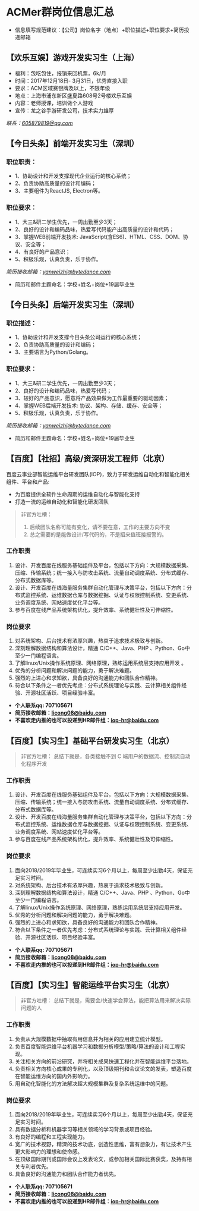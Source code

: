 # ACMer群岗位信息汇总

* 信息填写规范建议：【公司】岗位名字（地点）+职位描述+职位要求+简历投递邮箱

## 【欢乐互娱】游戏开发实习生（上海）

* 福利：包吃包住，报销来回机票，6k/月 
* 时间：2017年12月18日- 3月31日，优秀直接入职
* 要求：ACM区域赛银牌及以上，不限年级
* 地点：上海市浦东新区盛夏路608号2号楼欢乐互娱
* 内容：老师授课，培训做个人游戏
* 宣传：龙之谷手游研发公司，技术实力雄厚

*联系：605879819@qq.com*

## 【今日头条】前端开发实习生（深圳）

### 职位职责： 

* 1、协助设计和开发支撑现代企业运行的核心系统； 
* 2、负责协助高质量的设计和编码； 
* 3、主要组件为ReactJS, Electron等。 

### 职位要求： 

* 1、大三&研二学生优先，一周出勤至少3天；
* 2、良好的设计和编码品味，热爱写代码能产出高质量的设计和代码； 
* 3、掌握WEB前端开发技术: JavaScript(含ES6)、HTML、CSS、DOM、协议、安全等； 
* 4、有良好的产品意识； 
* 5、积极乐观，认真负责，乐于协作。

*简历接收邮箱：yanweizhi@bytedance.com*
* 简历和邮件主题命名：学校+姓名+岗位+19届毕业生

## 【今日头条】后端开发实习生（深圳）

### 职位描述：

* 1、协助设计和开发支撑今日头条公司运行的核心系统；
* 2、负责协助高质量的设计和编码；
* 3、主要语言为Python/Golang。

### 职位要求：

* 1、大三&研二学生优先，一周出勤至少3天；
* 2、良好的设计和编码品味，热爱写代码；
* 3、较好的产品意识，愿意将产品效果做为工作最重要的驱动因素；
* 4、掌握WEB后端开发技术: 协议、架构、存储、缓存、安全等；
* 5、积极乐观，认真负责，乐于协作。 

*简历接收邮箱：yanweizhi@bytedance.com*
* 简历和邮件主题命名：学校+姓名+岗位+19届毕业生

## 【百度】【社招】高级/资深研发工程师（北京）

百度云事业部智能运维平台研发团队(IOP)，致力于研发运维自动化和智能化相关组件、平台和产品:

* 为百度提供全软件生命周期的运维自动化与智能化支持
* 打造一流的运维自动化和智能化研发团队

> 非官方吐槽：
> 1. 后续团队名称可能有变化，请不要在意，工作的主要方向不变
> 2. 总之需要的是能做设计/写代码的，不是招来值班接报警的。

### 工作职责

1. 设计、开发百度在线服务基础组件及平台，包括以下方向：大规模数据采集、压缩、传输系统；统一接入与防攻击系统、流量自动调度系统、分布式缓存、分布式数据库等。
2. 设计、开发百度在线海量服务集群自动化管理与决策平台，包括以下方向：分布式监控系统、运维数据仓库与数据挖掘、认证与权限控制系统、变更系统、业务调度系统、网站速度优化平台等。
3. 参与百度在线产品系统架构优化，提升效率、系统健壮性及可伸缩性。

### 岗位要求

1. 对系统架构、后台技术有浓厚兴趣，热衷于追求技术极致与创新。
2. 深刻理解数据结构和算法设计，精通 C/C++、Java、PHP 、Python、Go中至少一门编程语言。
3. 了解linux/Unix操作系统原理、网络原理，熟练运用系统层支持应用开发 。
4. 优秀的分析问题和解决问题的能力，勇于解决难题。
5. 强烈的上进心和求知欲，具备良好的沟通能力和团队合作精神。
6. 符合以下条件之一者优先考虑：分布式系统理论与实践、云计算相关组件经验、开源社区活跃、项目经验丰富。

* **个人联系qq: 707105671**
* **简历接收邮箱：licong08@baidu.com**
* **不喜欢走内推的也可以投递到HR邮件组：iop-hr@baidu.com**

## 【百度】【实习生】基础平台研发实习生（北京）

> 非官方吐槽：
> 总结下就是，各类接触不到 C 端用户的数据流、控制流自动化程序开发

### 工作职责

1. 设计、开发百度在线服务基础组件及平台，包括以下方向：大规模数据采集、压缩、传输系统；统一接入与防攻击系统、流量自动调度系统、分布式缓存、分布式数据库等。
2. 设计、开发百度在线海量服务集群自动化管理与决策平台，包括以下方向：分布式监控系统、运维数据仓库与数据挖掘、认证与权限控制系统、变更系统、业务调度系统、网站速度优化平台等。
3. 参与百度在线产品系统架构优化，提升效率、系统健壮性及可伸缩性。

### 岗位要求

1. 面向2018/2019年毕业生，可连续实习6个月以上，每周至少出勤4天，保证充足实习时间。
2. 对系统架构、后台技术有浓厚兴趣，热衷于追求技术极致与创新。
3. 深刻理解数据结构和算法设计，精通 C/C++、Java、PHP 、Python、Go中至少一门编程语言。
4. 了解linux/Unix操作系统原理、网络原理，熟练运用系统层支持应用开发。
5. 优秀的分析问题和解决问题的能力，勇于解决难题。
6. 强烈的上进心和求知欲，具备良好的沟通能力和团队合作精神。
7. 符合以下条件之一者优先考虑：分布式系统理论与实践、云计算相关组件经验、开源社区活跃、项目经验丰富。

* **个人联系qq: 707105671**
* **简历接收邮箱：licong08@baidu.com**
* **不喜欢走内推的也可以投递到HR邮件组：iop-hr@baidu.com**

## 【百度】【实习生】智能运维平台实习生（北京）

> 非官方吐槽：
> 总结下就是，需要会/快速学会算法，能把算法用来解决实际问题的人

### 工作职责

1. 负责从大规模数据中抽取有用信息并为相关的应用建立统计模型。
2. 负责百度智能运维平台机器学习和数据分析模型/策略/算法的设计和工程实现。
3. 关注相关方向的前沿研究，并将相关成果快速工程化并在智能运维平台落地。
4. 负责相关方向核心成果的专利化，以及顶级期刊和会议论文的发表，塑造百度在智能运维方向的国内外影响力。
5. 用自动化智能化的方法解决超大规模集群及复杂系统运维中的问题。

### 岗位要求

1. 面向2018/2019年毕业生，可连续实习6个月以上，每周至少出勤4天，保证充足实习时间。
2. 具有数据分析和机器学习等相关领域的学习背景或项目经验。
3. 有良好的编程和工程实现能力。
4. 宽广的技术视野，精深的技术功底，创造性思维，富有想象力，有让技术产生更大影响力的理想和使命感。
5. 在顶级国际期刊或国际会议上发表论文，或参加相关国际比赛获奖，及持有相关专利者优先。
6. 具备良好的沟通能力和团队合作能力者优先。

* **个人联系qq: 707105671**
* **简历接收邮箱：licong08@baidu.com**
* **不喜欢走内推的也可以投递到HR邮件组：iop-hr@baidu.com**
